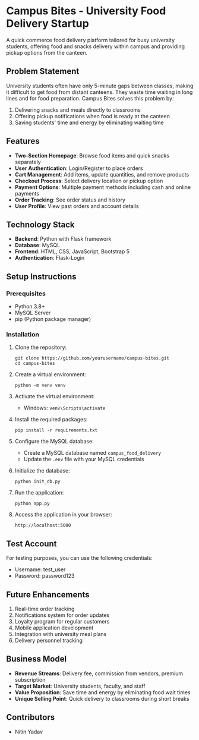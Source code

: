 # Campus Bites - University Food Delivery Startup

A quick commerce food delivery platform tailored for busy university students, offering food and snacks delivery within campus and providing pickup options from the canteen.

## Problem Statement

University students often have only 5-minute gaps between classes, making it difficult to get food from distant canteens. They waste time waiting in long lines and for food preparation. Campus Bites solves this problem by:

1. Delivering snacks and meals directly to classrooms
2. Offering pickup notifications when food is ready at the canteen
3. Saving students' time and energy by eliminating waiting time

## Features

- **Two-Section Homepage**: Browse food items and quick snacks separately
- **User Authentication**: Login/Register to place orders
- **Cart Management**: Add items, update quantities, and remove products
- **Checkout Process**: Select delivery location or pickup option
- **Payment Options**: Multiple payment methods including cash and online payments
- **Order Tracking**: See order status and history
- **User Profile**: View past orders and account details

## Technology Stack

- **Backend**: Python with Flask framework
- **Database**: MySQL
- **Frontend**: HTML, CSS, JavaScript, Bootstrap 5
- **Authentication**: Flask-Login

## Setup Instructions

### Prerequisites

- Python 3.8+
- MySQL Server
- pip (Python package manager)

### Installation

1. Clone the repository:
   ```
   git clone https://github.com/yourusername/campus-bites.git
   cd campus-bites
   ```

2. Create a virtual environment:
   ```
   python -m venv venv
   ```

3. Activate the virtual environment:
   - Windows: `venv\Scripts\activate`
   

4. Install the required packages:
   ```
   pip install -r requirements.txt
   ```

5. Configure the MySQL database:
   - Create a MySQL database named `campus_food_delivery`
   - Update the `.env` file with your MySQL credentials

6. Initialize the database:
   ```
   python init_db.py
   ```

7. Run the application:
   ```
   python app.py
   ```

8. Access the application in your browser:
   ```
   http://localhost:5000
   ```

## Test Account

For testing purposes, you can use the following credentials:
- Username: test_user
- Password: password123

## Future Enhancements

1. Real-time order tracking
2. Notifications system for order updates
3. Loyalty program for regular customers
4. Mobile application development
5. Integration with university meal plans
6. Delivery personnel tracking

## Business Model

- **Revenue Streams**: Delivery fee, commission from vendors, premium subscription
- **Target Market**: University students, faculty, and staff
- **Value Proposition**: Save time and energy by eliminating food wait times
- **Unique Selling Point**: Quick delivery to classrooms during short breaks

## Contributors

- Nitin Yadav

